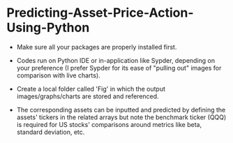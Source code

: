 # Predicting-Asset-Price-Action-Using-Python

- Make sure all your packages are properly installed first.

- Codes run on Python IDE or in-application like Sypder, depending on your preference (I prefer Sypder for its ease of "pulling out" images for comparison with live charts).

- Create a local folder called 'Fig' in which the output images/graphs/charts are stored and referenced.

- The corresponding assets can be inputted and predicted by defining the assets' tickers in the related arrays but note the benchmark ticker (QQQ) is required for US stocks' comparisons around metrics like beta, standard deviation, etc.

  
